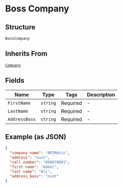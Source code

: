 
# Boss Company

## Structure

`BossCompany`

## Inherits From

[`Company`](/doc/models/company.md)

## Fields

| Name | Type | Tags | Description |
|  --- | --- | --- | --- |
| `FirstName` | `string` | Required | - |
| `LastName` | `string` | Required | - |
| `AddressBoss` | `string` | Required | - |

## Example (as JSON)

```json
{
  "company name": "APIMatic",
  "address": "nust",
  "cell number": "090078601",
  "first name": "Adeel",
  "last name": "Ali",
  "address_boss": "nust"
}
```

